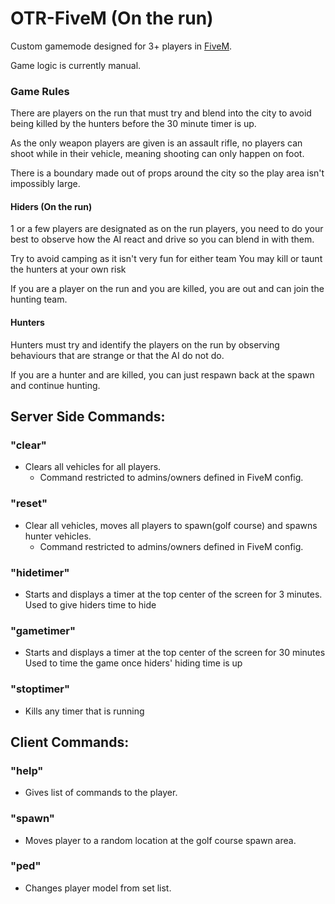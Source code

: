 # OTR-FiveM (On the run)
Custom gamemode designed for 3+ players in [FiveM](https://fivem.net/).

Game logic is currently manual.

### Game Rules
There are players on the run that must try and blend into the city to avoid being killed by the hunters before the 30 minute timer is up. 

As the only weapon players are given is an assault rifle, no players can shoot while in their vehicle, meaning shooting can only happen on foot. 

There is a boundary made out of props around the city so the play area isn't impossibly large. 

#### Hiders (On the run)
1 or a few players are designated as on the run players, you need to do your best to observe how the AI react and drive so you can blend in with them. 

Try to avoid camping as it isn't very fun for either team
You may kill or taunt the hunters at your own risk

If you are a player on the run and you are killed, you are out and can join the hunting team.  

#### Hunters
Hunters must try and identify the players on the run by observing behaviours that are strange or that the AI do not do.

If you are a hunter and are killed, you can just respawn back at the spawn and continue hunting. 

## Server Side Commands:

### "clear" 
- Clears all vehicles for all players. 
    - Command restricted to admins/owners defined in FiveM config. 

### "reset"
- Clear all vehicles, moves all players to spawn(golf course) and spawns hunter vehicles.
    - Command restricted to admins/owners defined in FiveM config. 

### "hidetimer"
- Starts and displays a timer at the top center of the screen for 3 minutes.
Used to give hiders time to hide

### "gametimer"
- Starts and displays a timer at the top center of the screen for 30 minutes
Used to time the game once hiders' hiding time is up

### "stoptimer"
- Kills any timer that is running

## Client Commands:

### "help"
- Gives list of commands to the player. 

### "spawn"
- Moves player to a random location at the golf course spawn area. 

### "ped"
- Changes player model from set list. 
